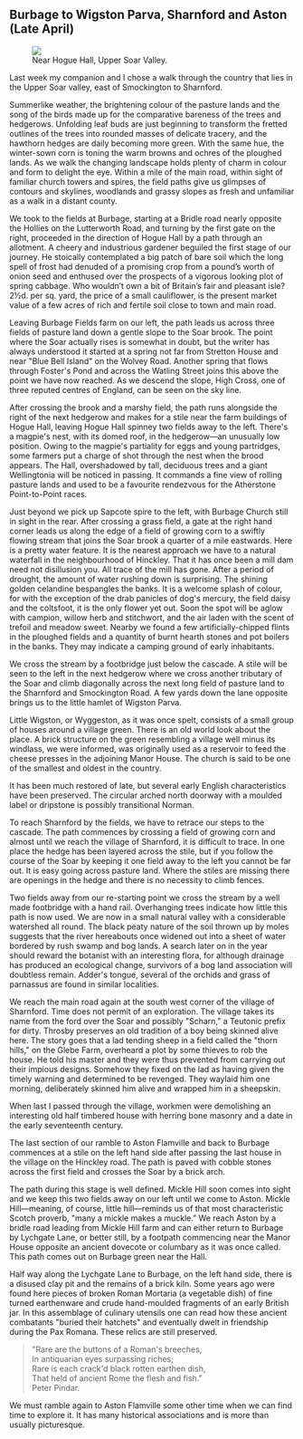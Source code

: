 <h2 id="3">Burbage to Wigston Parva, Sharnford and Aston (Late April)</h1>

<figure>
    <img src="img/23.jpg" />
    <figcaption>Near Hogue Hall, Upper Soar Valley.</figcaption>
</figure>

Last week my companion and I chose a walk through the country that lies in the Upper Soar valley, east of Smockington to Sharnford.

Summerlike weather, the brightening colour of the pasture lands and the song of the birds made up for the comparative bareness of the trees and hedgerows. Unfolding leaf buds are just beginning to transform the fretted outlines of the trees into rounded masses of delicate tracery, and the hawthorn hedges are daily becoming more green. With the same hue, the winter-sown corn is toning the warm browns and ochres of the ploughed lands. As we walk the changing landscape holds plenty of charm in colour and form to delight the eye. Within a mile of the main road, within sight of familiar church towers and spires, the field paths give us glimpses of contours and skylines, woodlands and grassy slopes as fresh and unfamiliar as a walk in a distant county.

We took to the fields at Burbage, starting at a Bridle road nearly opposite the Hollies on the Lutterworth Road, and turning by the first gate on the right, proceeded in the direction of Hogue Hall by a path through an allotment. A cheery and industrious gardener beguiled the first stage of our journey. He stoically contemplated a big patch of bare soil which the long spell of frost had denuded of a promising crop from a pound’s worth of onion seed and enthused over the prospects of a vigorous looking plot of spring cabbage. Who wouldn’t own a bit of Britain’s fair and pleasant isle? 2½d. per sq. yard, the price of a small cauliflower, is the present market value of a few acres of rich and fertile soil close to town and main road.

Leaving Burbage Fields farm on our left, the path leads us across three fields of pasture land down a gentle slope to the Soar brook. The point where the Soar actually rises is somewhat in doubt, but the writer has always understood it started at a spring not far from Stretton House and near "Blue Bell Island" on the Wolvey Road. Another spring that flows through Foster's Pond and across the Watling Street joins this above the point we have now reached. As we descend the slope, High Cross, one of three reputed centres of England, can be seen on the sky line.

After crossing the brook and a marshy field, the path runs alongside the right of the next hedgerow and makes for a stile near the farm buildings of Hogue Hall, leaving Hogue Hall spinney two fields away to the left. There's a magpie's nest, with its domed roof, in the hedgerow—an unusually low position. Owing to the magpie's partiality for eggs and young partridges, some farmers put a charge of shot through the nest when the brood appears. The Hall, overshadowed by tall, deciduous trees and a giant Wellingtonia will be noticed in passing. It commands a fine view of rolling pasture lands and used to be a favourite rendezvous for the Atherstone Point-to-Point races.

Just beyond we pick up Sapcote spire to the left, with Burbage Church still in sight in the rear. After crossing a grass field, a gate at the right hand corner leads us along the edge of a field of growing corn to a swiftly flowing stream that joins the Soar brook a quarter of a mile eastwards. Here is a pretty water feature. It is the nearest approach we have to a natural waterfall in the neighbourhood of Hinckley. That it has once been a mill dam need not disillusion you. All trace of the mill has gone. After a period of drought, the amount of water rushing down is surprising. The shining golden celandine bespangles the banks. It is a welcome splash of colour, for with the exception of the drab panicles of dog's mercury, the field daisy and the coltsfoot, it is the only flower yet out. Soon the spot will be aglow with campion, willow herb and stitchwort, and the air laden with the scent of trefoil and meadow sweet. Nearby we found a few artificially-chipped flints in the ploughed fields and a quantity of burnt hearth stones and pot boilers in the banks. They may indicate a camping ground of early inhabitants.

We cross the stream by a footbridge just below the cascade. A stile will be seen to the left in the next hedgerow where we cross another tributary of the Soar and climb diagonally across the next long field of pasture land to the Sharnford and Smockington Road. A few yards down the lane opposite brings us to the little hamlet of Wigston Parva.

Little Wigston, or Wyggeston, as it was once spelt, consists of a small group of houses around a village green. There is an old world look about the place. A brick structure on the green resembling a village well minus its windlass, we were informed, was originally used as a reservoir to feed the cheese presses in the adjoining Manor House. The church is said to be one of the smallest and oldest in the country.

It has been much restored of late, but several early English characteristics have been preserved. The circular arched north doorway with a moulded label or dripstone is possibly transitional Norman.

To reach Sharnford by the fields, we have to retrace our steps to the cascade. The path commences by crossing a field of growing corn and almost until we reach the village of Sharnford, it is difficult to trace. In one place the hedge has been layered across the stile, but if you follow the course of the Soar by keeping it one field away to the left you cannot be far out. It is easy going across pasture land. Where the stiles are missing there are openings in the hedge and there is no necessity to climb fences.

Two fields away from our re-starting point we cross the stream by a well made footbridge with a hand rail. Overhanging trees indicate how little this path is now used. We are now in a small natural valley with a considerable watershed all round. The black peaty nature of the soil thrown up by moles suggests that the river hereabouts once widened out into a sheet of water bordered by rush swamp and bog lands. A search later on in the year should reward the botanist with an interesting flora, for although drainage has produced an ecological change, survivors of a bog land association will doubtless remain. Adder's tongue, several of the orchids and grass of parnassus are found in similar localities.

We reach the main road again at the south west corner of the village of Sharnford. Time does not permit of an exploration. The village takes its name from the ford over the Soar and possibly "Scharn," a Teutonic prefix for dirty. Throsby preserves an old tradition of a boy being skinned alive here. The story goes that a lad tending sheep in a field called the "thorn hills," on the Glebe Farm, overheard a plot by some thieves to rob the house. He told his master and they were thus prevented from carrying out their impious designs. Somehow they fixed on the lad as having given the timely warning and determined to be revenged. They waylaid him one morning, deliberately skinned him alive and wrapped him in a sheepskin.

When last I passed through the village, workmen were demolishing an interesting old half timbered house with herring bone masonry and a date in the early seventeenth century.

The last section of our ramble to Aston Flamville and back to Burbage commences at a stile on the left hand side after passing the last house in the village on the Hinckley road. The path is paved with cobble stones across the first field and crosses the Soar by a brick arch.

The path during this stage is well defined. Mickle Hill soon comes into sight and we keep this two fields away on our left until we come to Aston. Mickle Hill—meaning, of course, little hill—reminds us of that most characteristic Scotch proverb, "many a mickle makes a muckle." We reach Aston by a bridle road leading from Mickle Hill farm and can either return to Burbage by Lychgate Lane, or better still, by a footpath commencing near the Manor House opposite an ancient dovecote or columbary as it was once called. This path comes out on Burbage green near the Hall.

Half way along the Lychgate Lane to Burbage, on the left hand side, there is a disused clay pit and the remains of a brick kiln. Some years ago were found here pieces of broken Roman Mortaria (a vegetable dish) of fine turned earthenware and crude hand-moulded fragments of an early British jar. In this assemblage of culinary utensils one can read how these ancient combatants "buried their hatchets" and eventually dwelt in friendship during the Pax Romana. These relics are still preserved.

> "Rare are the buttons of a Roman's breeches,<br>
> In antiquarian eyes surpassing riches;<br>
> Rare is each crack'd black rotten earthen dish,<br>
> That held of ancient Rome the flesh and fish."<br>
> Peter Pindar.

We must ramble again to Aston Flamville some other time when we can find time to explore it. It has many historical associations and is more than usually picturesque.

